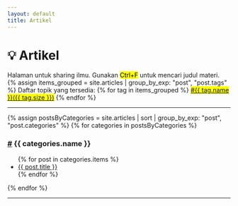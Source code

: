 ```yaml
---
layout: default
title: Artikel
---
```


# 💡️ Artikel

Halaman untuk sharing ilmu. Gunakan <mark>Ctrl+F</mark> untuk mencari judul materi.  
{% assign items_grouped = site.articles | group_by_exp: "post", "post.tags" %}
Daftar topik yang tersedia: {% for tag in items_grouped %} <mark><a href="#{{ tag.name }}">#{{ tag.name }}({{ tag.size }})</a></mark> {% endfor %}
<hr>

<!-- Group by post categories -->
{% assign postsByCategories = site.articles | sort | group_by_exp: "post", "post.categories"  %}
{% for categories in postsByCategories %}
  <h3 id="{{ categories.name }}"><a href="#{{ categories.name }}">#</a> {{ categories.name }}</h3>
  <ul>
    {% for post in categories.items %}
      <li><a href="{{ post.url }}">{{ post.title }}</a></li>
    {% endfor %} 
  </ul>
{% endfor %}

<br>
<hr>